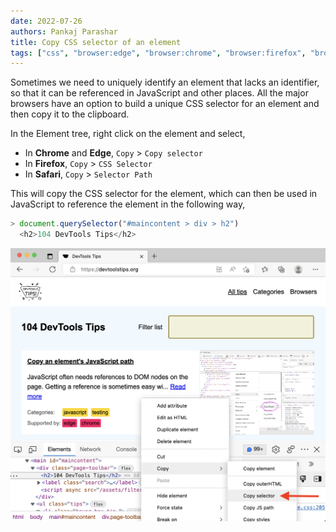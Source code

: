 ```yaml
---
date: 2022-07-26
authors: Pankaj Parashar
title: Copy CSS selector of an element
tags: ["css", "browser:edge", "browser:chrome", "browser:firefox", "browser:safari"]
---
```


Sometimes we need to uniquely identify an element that lacks an identifier, so that it can be referenced in JavaScript and other places. All the major browsers have an option to build a unique CSS selector for an element and then copy it to the clipboard.

In the Element tree, right click on the element and select,
- In **Chrome** and **Edge**, `Copy` > `Copy selector`
- In **Firefox**, `Copy` > `CSS Selector`
- In **Safari**, `Copy` > `Selector Path`

This will copy the CSS selector for the element, which can then be used in JavaScript to reference the element in the following way,

```javascript
> document.querySelector("#maincontent > div > h2")
  <h2>104 DevTools Tips</h2>
```

![Screenshot of Edge DevTools, showing how to access the Copy CSS selector option](/assets/img/copy-css-selector.png)
